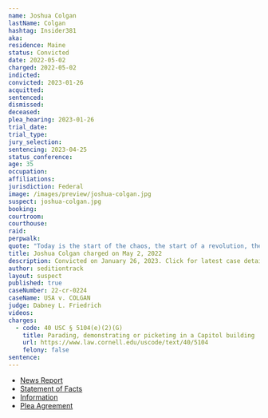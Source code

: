 ```yaml
---
name: Joshua Colgan
lastName: Colgan
hashtag: Insider381
aka:
residence: Maine
status: Convicted
date: 2022-05-02
charged: 2022-05-02
indicted:
convicted: 2023-01-26
acquitted:
sentenced:
dismissed:
deceased:
plea_hearing: 2023-01-26
trial_date:
trial_type:
jury_selection:
sentencing: 2023-04-25
status_conference:
age: 35
occupation:
affiliations:
jurisdiction: Federal
image: /images/preview/joshua-colgan.jpg
suspect: joshua-colgan.jpg
booking:
courtroom:
courthouse:
raid:
perpwalk:
quote: "Today is the start of the chaos, the start of a revolution, the end of a chapter"
title: Joshua Colgan charged on May 2, 2022
description: Convicted on January 26, 2023. Click for latest case details.
author: seditiontrack
layout: suspect
published: true
caseNumber: 22-cr-0224
caseName: USA v. COLGAN
judge: Dabney L. Friedrich
videos:
charges:
  - code: 40 USC § 5104(e)(2)(G)
    title: Parading, demonstrating or picketing in a Capitol building
    url: https://www.law.cornell.edu/uscode/text/40/5104
    felony: false
sentence:
---
```


- [News Report](https://www.newscentermaine.com/article/news/crime/jefferson-man-charged-in-connection-with-riot-at-us-capitol-building-insurrection-federal-trump/97-5139b0ef-8e9a-4571-bf38-73257457dd3e)
- [Statement of Facts](https://www.justice.gov/usao-dc/case-multi-defendant/file/1498511/download)
- [Information](https://extremism.gwu.edu/sites/g/files/zaxdzs2191/f/Joshua%20Colgan%20Information.pdf)
- [Plea Agreement](https://storage.courtlistener.com/recap/gov.uscourts.dcd.244777/gov.uscourts.dcd.244777.31.0_1.pdf)
